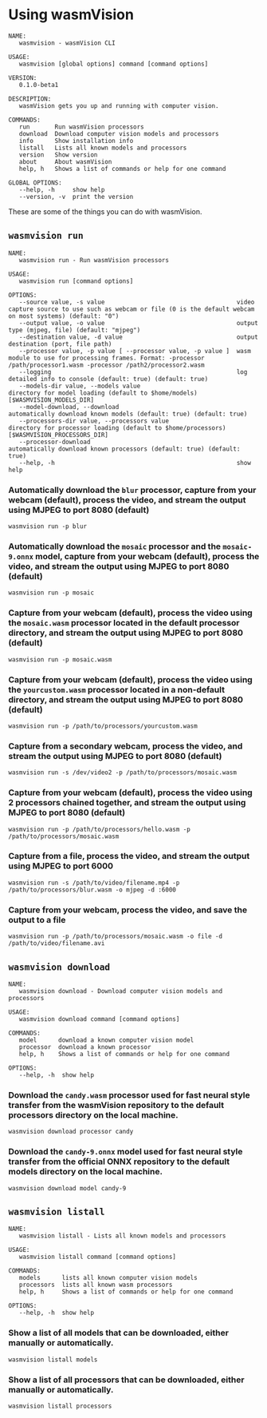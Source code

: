 # Using wasmVision

```
NAME:
   wasmvision - wasmVision CLI

USAGE:
   wasmvision [global options] command [command options]

VERSION:
   0.1.0-beta1

DESCRIPTION:
   wasmVision gets you up and running with computer vision.

COMMANDS:
   run       Run wasmVision processors
   download  Download computer vision models and processors
   info      Show installation info
   listall   Lists all known models and processors
   version   Show version
   about     About wasmVision
   help, h   Shows a list of commands or help for one command

GLOBAL OPTIONS:
   --help, -h     show help
   --version, -v  print the version
```

These are some of the things you can do with wasmVision.

## `wasmvision run`

```shell
NAME:
   wasmvision run - Run wasmVision processors

USAGE:
   wasmvision run [command options]

OPTIONS:
   --source value, -s value                                     video capture source to use such as webcam or file (0 is the default webcam on most systems) (default: "0")
   --output value, -o value                                     output type (mjpeg, file) (default: "mjpeg")
   --destination value, -d value                                output destination (port, file path)
   --processor value, -p value [ --processor value, -p value ]  wasm module to use for processing frames. Format: -processor /path/processor1.wasm -processor /path2/processor2.wasm
   --logging                                                    log detailed info to console (default: true) (default: true)
   --models-dir value, --models value                           directory for model loading (default to $home/models) [$WASMVISION_MODELS_DIR]
   --model-download, --download                                 automatically download known models (default: true) (default: true)
   --processors-dir value, --processors value                   directory for processor loading (default to $home/processors) [$WASMVISION_PROCESSORS_DIR]
   --processor-download                                         automatically download known processors (default: true) (default: true)
   --help, -h                                                   show help
```

### Automatically download the `blur` processor, capture from your webcam (default), process the video, and stream the output using MJPEG to port 8080 (default)

```shell
wasmvision run -p blur
```

### Automatically download the `mosaic` processor and the `mosaic-9.onnx` model, capture from your webcam (default), process the video, and stream the output using MJPEG to port 8080 (default)

```shell
wasmvision run -p mosaic
```

### Capture from your webcam (default), process the video using the `mosaic.wasm` processor located in the default processor directory, and stream the output using MJPEG to port 8080 (default)

```shell
wasmvision run -p mosaic.wasm
```

### Capture from your webcam (default), process the video using the `yourcustom.wasm` processor located in a non-default directory, and stream the output using MJPEG to port 8080 (default)

```shell
wasmvision run -p /path/to/processors/yourcustom.wasm
```

### Capture from a secondary webcam, process the video, and stream the output using MJPEG to port 8080 (default)

```shell
wasmvision run -s /dev/video2 -p /path/to/processors/mosaic.wasm
```

### Capture from your webcam (default), process the video using 2 processors chained together, and stream the output using MJPEG to port 8080 (default)

```shell
wasmvision run -p /path/to/processors/hello.wasm -p /path/to/processors/mosaic.wasm
```

### Capture from a file, process the video, and stream the output using MJPEG to port 6000

```shell
wasmvision run -s /path/to/video/filename.mp4 -p /path/to/processors/blur.wasm -o mjpeg -d :6000
```

### Capture from your webcam, process the video, and save the output to a file

```shell
wasmvision run -p /path/to/processors/mosaic.wasm -o file -d /path/to/video/filename.avi
```

## `wasmvision download`

```shell
NAME:
   wasmvision download - Download computer vision models and processors

USAGE:
   wasmvision download command [command options]

COMMANDS:
   model      download a known computer vision model
   processor  download a known processor
   help, h    Shows a list of commands or help for one command

OPTIONS:
   --help, -h  show help
```

### Download the `candy.wasm` processor used for fast neural style transfer from the wasmVision repository to the default processors directory on the local machine.

```shell
wasmvision download processor candy
```

### Download the `candy-9.onnx` model used for fast neural style transfer from the official ONNX repository to the default models directory on the local machine.

```shell
wasmvision download model candy-9
```

## `wasmvision listall`

```shell
NAME:
   wasmvision listall - Lists all known models and processors

USAGE:
   wasmvision listall command [command options]

COMMANDS:
   models      lists all known computer vision models
   processors  lists all known wasm processors
   help, h     Shows a list of commands or help for one command

OPTIONS:
   --help, -h  show help
```

### Show a list of all models that can be downloaded, either manually or automatically.

```shell
wasmvision listall models
```

### Show a list of all processors that can be downloaded, either manually or automatically.

```shell
wasmvision listall processors
```
